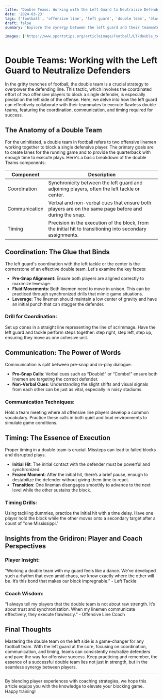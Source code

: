 ```yaml
--- 
title: 'Double Teams: Working with the Left Guard to Neutralize Defenders' 
date: '2024-03-23'
tags: ['football', 'offensive line', 'left guard', 'double team', 'blocking strategy', 'coaching tips', 'player skills', 'communication', 'timing'] 
draft: false 
summary: 'Explore the synergy between the left guard and their teammates in executing effective double teams to neutralize defenders.'

images: ['https://www.sportstips.org/articleimage/Football/LT/double_teams_working_with_the_left_guard_to_neutralize_defenders.webp']
---
```


# Double Teams: Working with the Left Guard to Neutralize Defenders

In the gritty trenches of football, the double team is a crucial strategy to overpower the defending line. This tactic, which involves the coordinated effort of two offensive players to block a single defender, is especially pivotal on the left side of the offense. Here, we delve into how the left guard can effectively collaborate with their teammates to execute flawless double teams, featuring the coordination, communication, and timing required for success.

## The Anatomy of a Double Team

For the uninitiated, a double team in football refers to two offensive linemen working together to block a single defensive player. The primary goals are to create lanes for the running game and to provide the quarterback with enough time to execute plays. Here's a basic breakdown of the double Teams components:

| Component     | Description                                                                                                      |
|---------------|------------------------------------------------------------------------------------------------------------------|
| Coordination  | Synchronicity between the left guard and adjoining players, often the left tackle or center.                     |
| Communication | Verbal and non-verbal cues that ensure both players are on the same page before and during the snap.            |
| Timing        | Precision in the execution of the block, from the initial hit to transitioning into secondary assignments.        |

## Coordination: The Glue that Binds

The left guard's coordination with the left tackle or the center is the cornerstone of an effective double team. Let's examine the key facets:

- **Pre-Snap Alignment**: Ensure both players are aligned correctly to maximize leverage.
- **Fluid Movements**: Both linemen need to move in unison. This can be practiced through synchronized drills that mimic game situations.
- **Leverage**: The linemen should maintain a low center of gravity and have an initial punch that can stagger the defender.

### Drill for Coordination:
Set up cones in a straight line representing the line of scrimmage. Have the left guard and tackle perform steps together: step right, step left, step up, ensuring they move as one cohesive unit.

## Communication: The Power of Words

Communication is split between pre-snap and in-play dialogue. 

- **Pre-Snap Calls**: Verbal cues such as “Double!” or “Combo!” ensure both linemen are targeting the correct defender.
- **Non-Verbal Cues**: Understanding the slight shifts and visual signals from each other can be just as vital, especially in noisy stadiums.

### Communication Techniques:
Hold a team meeting where all offensive line players develop a common vocabulary. Practice these calls in both quiet and loud environments to simulate game conditions.

## Timing: The Essence of Execution

Proper timing in a double team is crucial. Missteps can lead to failed blocks and disrupted plays.

- **Initial Hit**: The initial contact with the defender must be powerful and synchronized.
- **Frozen Moment**: After the initial hit, there’s a brief pause, enough to destabilize the defender without giving them time to react.
- **Transition**: One lineman disengages smoothly to advance to the next level while the other sustains the block.

### Timing Drills:
Using tackling dummies, practice the initial hit with a time delay. Have one player hold the block while the other moves onto a secondary target after a count of "one Mississippi."

## Insights from the Gridiron: Player and Coach Perspectives

### Player Insight:
“Working a double team with my guard feels like a dance. We’ve developed such a rhythm that even amid chaos, we know exactly where the other will be. It’s this bond that makes our block impregnable.” - Left Tackle

### Coach Wisdom:
“I always tell my players that the double team is not about raw strength. It’s about trust and synchronization. When my linemen communicate effectively, they execute flawlessly.” - Offensive Line Coach

## Final Thoughts

Mastering the double team on the left side is a game-changer for any football team. With the left guard at the core, focusing on coordination, communication, and timing, teams can consistently neutralize defenders and pave the way for offensive success. Keep practicing and remember, the essence of a successful double team lies not just in strength, but in the seamless synergy between players.

---

By blending player experiences with coaching strategies, we hope this article equips you with the knowledge to elevate your blocking game. Happy training!

```
